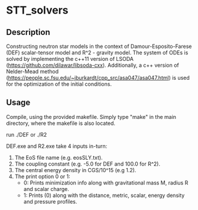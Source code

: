 # STT_solvers

## Description

Constructing neutron star models in the context of Damour-Esposito-Farese (DEF) scalar-tensor model and R^2 - gravity model. The system of ODEs is solved by implementing the c++11 version of LSODA (https://github.com/dilawar/libsoda-cxx). Additionally, a c++ version of Nelder-Mead method (https://people.sc.fsu.edu/~jburkardt/cpp_src/asa047/asa047.html) is used for the optimization of the initial conditions. 

## Usage

Compile, using the provided makefile. Simply type "make" in the main directory, where the makefile is also located.

run ./DEF or ./R2

DEF.exe and R2.exe take 4 inputs in-turn:

1. The EoS file name (e.g. eosSLY.txt).
2. The coupling constant (e.g. -5.0 for DEF and 100.0 for R^2).
3. The central energy density in CGS/10^15 (e.g 1.2).
4. The print option 0 or 1:
    -  0: Prints minimization info along with gravitational mass M, radius R and scalar charge.
    -  1: Prints (0) along with the distance, metric, scalar, energy density and pressure profiles.
